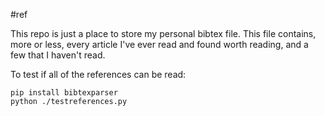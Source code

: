 #ref

This repo is just a place to store my personal bibtex file.
This file contains, more or less, every article I've ever read and
found worth reading, and a few that I haven't read. 

To test if all of the references can be read:

    pip install bibtexparser
    python ./testreferences.py
   

